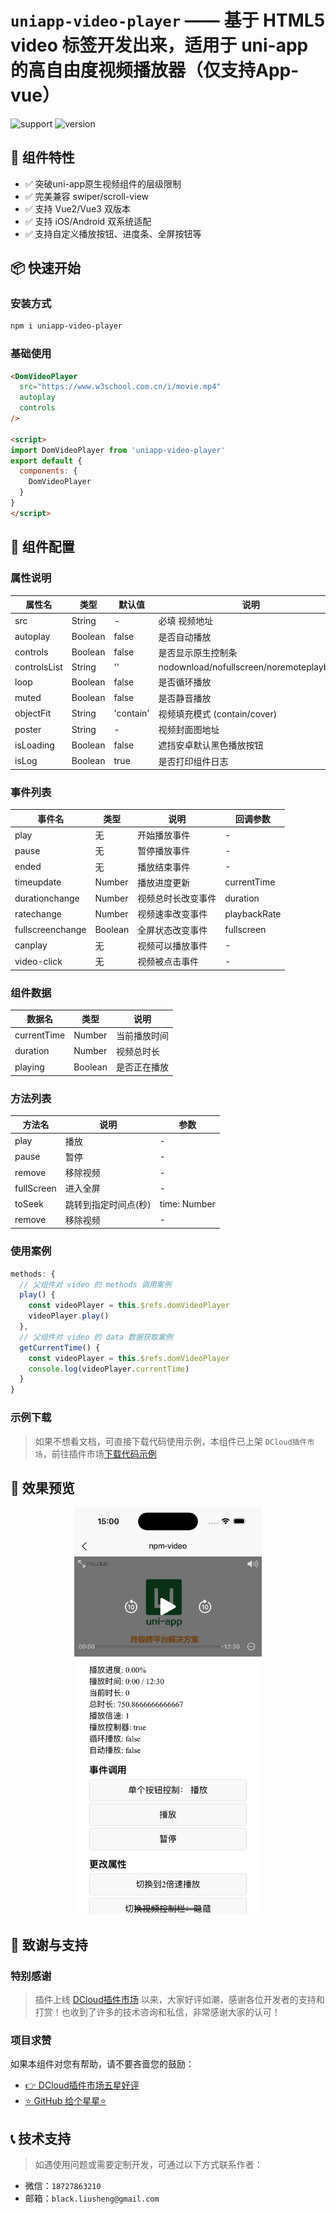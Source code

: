 # `uniapp-video-player` —— 基于 HTML5 video 标签开发出来，适用于 uni-app 的高自由度视频播放器（仅支持App-vue）

![support](https://img.shields.io/badge/uni_app-App_vue-green)
![version](https://img.shields.io/badge/version-1.0.0-blue) 

## 🎯 组件特性
- ✅ 突破uni-app原生视频组件的层级限制
- ✅ 完美兼容 swiper/scroll-view
- ✅ 支持 Vue2/Vue3 双版本
- ✅ 支持 iOS/Android 双系统适配
- ✅ 支持自定义播放按钮、进度条、全屏按钮等

## 📦 快速开始

### 安装方式
```bash
npm i uniapp-video-player
```

### 基础使用
```html
<DomVideoPlayer
  src="https://www.w3school.com.cn/i/movie.mp4"
  autoplay
  controls
/>

<script>
import DomVideoPlayer from 'uniapp-video-player'
export default {
  components: {
    DomVideoPlayer
  }
}
</script>
```

## 🔧 组件配置

### 属性说明

| 属性名 | 类型 | 默认值 | 说明 |
|--------------|---------|----------|-------------------------------|
| src | String | - | 必填 视频地址 | 
| autoplay | Boolean | false | 是否自动播放 | 
| controls | Boolean | false | 是否显示原生控制条 |
| controlsList | String | '' | nodownload/nofullscreen/noremoteplayback |
| loop | Boolean | false | 是否循环播放 |
| muted | Boolean | false | 是否静音播放 |
| objectFit | String | 'contain'| 视频填充模式 (contain/cover) |
| poster | String | - | 视频封面图地址 |
| isLoading | Boolean | false | 遮挡安卓默认黑色播放按钮 |
| isLog | Boolean | true | 是否打印组件日志 |

### 事件列表
| 事件名 | 类型 | 说明 | 回调参数 |
|------------------|---------|----------|----------------|
| play | 无 | 开始播放事件 | - |
| pause | 无 | 暂停播放事件 | - |
| ended | 无 | 播放结束事件 | - |
| timeupdate | Number | 播放进度更新 | currentTime|
| durationchange | Number | 视频总时长改变事件 | duration|
| ratechange | Number | 视频速率改变事件 | playbackRate|
| fullscreenchange | Boolean | 全屏状态改变事件 | fullscreen|
| canplay | 无 | 视频可以播放事件 | - |
| video-click | 无 | 视频被点击事件 | - |

### 组件数据
| 数据名 | 类型 | 说明 |
|--------------|---------|----------|
| currentTime | Number | 当前播放时间 |
| duration | Number | 视频总时长 |
| playing | Boolean | 是否正在播放 |

### 方法列表
| 方法名 | 说明 | 参数 |
|--------------|--------------|------------|
| play | 播放 | - |
| pause | 暂停 | - |
| remove | 移除视频 | - |
| fullScreen | 进入全屏 | - |
| toSeek | 跳转到指定时间点(秒) | time: Number |
| remove | 移除视频 | - |

### 使用案例
```javascript
methods: {
  // 父组件对 video 的 methods 调用案例
  play() {
    const videoPlayer = this.$refs.domVideoPlayer
    videoPlayer.play()
  },
  // 父组件对 video 的 data 数据获取案例
  getCurrentTime() {
    const videoPlayer = this.$refs.domVideoPlayer
    console.log(videoPlayer.currentTime)
  }
}
```

### 示例下载

> 如果不想看文档，可直接下载代码使用示例，本组件已上架 `DCloud插件市场`，前往插件市场[下载代码示例](https://ext.dcloud.net.cn/plugin?id=19654)


## 📸 效果预览
<div align="center">
  <img src="./image/example.png" width="300" alt="基础播放样式">
</div>


## 💖 致谢与支持

### 特别感谢
> 插件上线 [DCloud插件市场](https://ext.dcloud.net.cn/plugin?id=19654) 以来，大家好评如潮，感谢各位开发者的支持和打赏！也收到了许多的技术咨询和私信，非常感谢大家的认可！

### 项目求赞
如果本组件对您有帮助，请不要吝啬您的鼓励：
- [👉 DCloud插件市场五星好评](https://ext.dcloud.net.cn/plugin?id=xxxxx)
- [⭐ GitHub 给个星星⭐️](https://github.com/liusheng22/uniapp-video-player)


## 📞 技术支持

> 如遇使用问题或需要定制开发，可通过以下方式联系作者：

- 微信：`18727863210`
- 邮箱：`black.liusheng@gmail.com`
